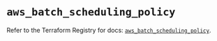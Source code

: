 # `aws_batch_scheduling_policy`

Refer to the Terraform Registry for docs: [`aws_batch_scheduling_policy`](https://registry.terraform.io/providers/hashicorp/aws/5.77.0/docs/resources/batch_scheduling_policy).

